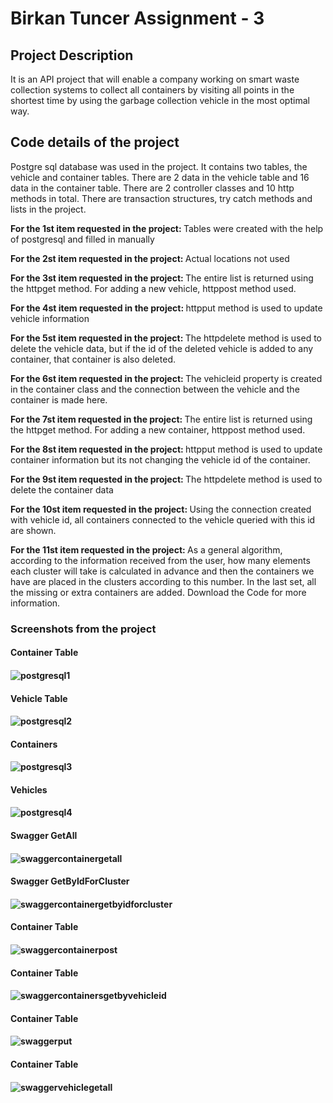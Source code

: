 # Birkan Tuncer Assignment - 3
<h2> Project Description </h2>

It is an API project that will enable a company working on smart waste collection systems to collect all containers by visiting all points in the shortest time by using the garbage collection vehicle in the most optimal way.

<h2> Code details of the project </h2>

Postgre sql database was used in the project. It contains two tables, the vehicle and container tables. There are 2 data in the vehicle table and 16 data in the container table. There are 2 controller classes and 10 http methods in total.
There are transaction structures, try catch methods and lists in the project.

<b> For the 1st item requested in the project: </b> Tables were created with the help of postgresql and filled in manually

<b> For the 2st item requested in the project: </b> Actual locations not used

<b> For the 3st item requested in the project: </b> The entire list is returned using the httpget method. For adding a new vehicle, httppost method used.

<b> For the 4st item requested in the project: </b> httpput method is used to update vehicle information

<b> For the 5st item requested in the project: </b> The httpdelete method is used to delete the vehicle data, but if the id of the deleted vehicle is added to any container, that container is also deleted.

<b> For the 6st item requested in the project: </b> The vehicleid property is created in the container class and the connection between the vehicle and the container is made here.

<b> For the 7st item requested in the project: </b> The entire list is returned using the httpget method. For adding a new container, httppost method used.

<b> For the 8st item requested in the project: </b> httpput method is used to update container information but its not changing the vehicle id of the container.

<b> For the 9st item requested in the project: </b> The httpdelete method is used to delete the container data

<b> For the 10st item requested in the project: </b> Using the connection created with vehicle id, all containers connected to the vehicle queried with this id are shown.

<b> For the 11st item requested in the project: </b> As a general algorithm, according to the information received from the user, how many elements each cluster will take is calculated in advance and then the containers we have are placed in the clusters according to this number. In the last set, all the missing or extra containers are added. Download the Code for more information.


<h3> Screenshots from the project </h3>


<h4> Container Table <h4> 
 
![postgresql1](https://user-images.githubusercontent.com/97250941/187081823-1f1202f6-ae36-47ef-b96c-dfe84ac7c1ca.png)
 
<h4> Vehicle Table <h4>
  
![postgresql2](https://user-images.githubusercontent.com/97250941/187081828-e8dd7c0b-0f76-451a-8669-98937b0ffc2b.png)
  
<h4> Containers <h4>
   
![postgresql3](https://user-images.githubusercontent.com/97250941/187081830-363c82e9-6fcf-42d9-9dff-bd482617a6a6.png)
 
<h4> Vehicles <h4>
  
![postgresql4](https://user-images.githubusercontent.com/97250941/187081839-5704e3a1-dff4-4dd6-84ab-57a449ef30ef.png)
  
<h4> Swagger GetAll <h4>
   
![swaggercontainergetall](https://user-images.githubusercontent.com/97250941/187081848-84fad19b-290e-487c-b455-d5260955353d.png)
   
<h4> Swagger GetByIdForCluster <h4>
    
![swaggercontainergetbyidforcluster](https://user-images.githubusercontent.com/97250941/187081849-078db7f9-97b5-4819-81bd-409eab357797.png)
 
<h4> Container Table <h4>
  
![swaggercontainerpost](https://user-images.githubusercontent.com/97250941/187081850-3cb45039-008d-4afb-9051-637d44c8265c.png)
  
<h4> Container Table <h4>
   
![swaggercontainersgetbyvehicleid](https://user-images.githubusercontent.com/97250941/187081852-03b520d5-d704-4705-bd2f-6cc1e84200d2.png)
   
<h4> Container Table <h4>
    
![swaggerput](https://user-images.githubusercontent.com/97250941/187081856-b02c8cec-b478-4ba2-936b-8b7a7fb3b854.png)
    
<h4> Container Table <h4>
     
![swaggervehiclegetall](https://user-images.githubusercontent.com/97250941/187081860-48031934-3ffd-456c-bce6-925ea4bb35d8.png)
